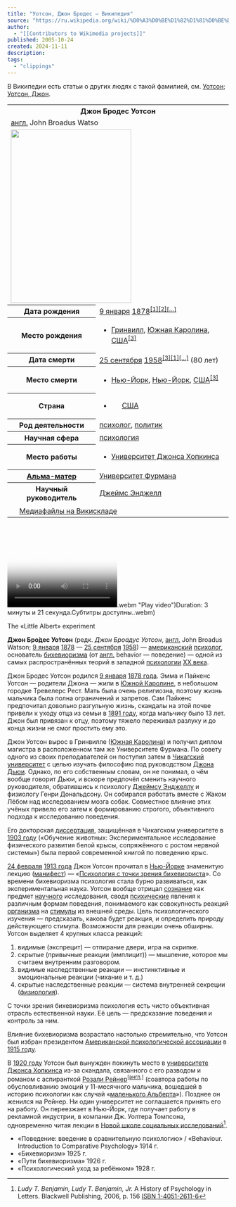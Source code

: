 ```yaml
---
title: "Уотсон, Джон Бродес — Википедия"
source: "https://ru.wikipedia.org/wiki/%D0%A3%D0%BE%D1%82%D1%81%D0%BE%D0%BD,_%D0%94%D0%B6%D0%BE%D0%BD_%D0%91%D1%80%D0%BE%D0%B4%D0%B5%D1%81"
author:
  - "[[Contributors to Wikimedia projects]]"
published: 2005-10-24
created: 2024-11-11
description:
tags:
  - "clippings"
---
```

В Википедии есть статьи о других людях с такой фамилией, см. [Уотсон](https://ru.wikipedia.org/wiki/%D0%A3%D0%BE%D1%82%D1%81%D0%BE%D0%BD "Уотсон"); [Уотсон, Джон](https://ru.wikipedia.org/wiki/%D0%A3%D0%BE%D1%82%D1%81%D0%BE%D0%BD,_%D0%94%D0%B6%D0%BE%D0%BD "Уотсон, Джон").

<table><tbody><tr><th colspan="2" scope="colgroup">Джон Бродес Уотсон</th></tr><tr><td colspan="2"><span><span><a href="https://ru.wikipedia.org/wiki/%D0%90%D0%BD%D0%B3%D0%BB%D0%B8%D0%B9%D1%81%D0%BA%D0%B8%D0%B9_%D1%8F%D0%B7%D1%8B%D0%BA">англ.</a>&nbsp;<span>John Broadus Watso</span></span></span></td></tr><tr><td colspan="2"><span><span><span><a href="https://commons.wikimedia.org/wiki/File:John_Broadus_Watson.JPG?uselang=ru"><img src="https://upload.wikimedia.org/wikipedia/commons/thumb/b/ba/John_Broadus_Watson.JPG/274px-John_Broadus_Watson.JPG" width="274" height="394"></a></span></span></span></td></tr><tr><th scope="row">Дата&nbsp;рождения</th><td><span><span><span><a href="https://ru.wikipedia.org/wiki/9_%D1%8F%D0%BD%D0%B2%D0%B0%D1%80%D1%8F">9 января</a> <a href="https://ru.wikipedia.org/wiki/1878_%D0%B3%D0%BE%D0%B4">1878</a></span></span><sup><a href="https://ru.wikipedia.org/wiki/%D0%A3%D0%BE%D1%82%D1%81%D0%BE%D0%BD,_%D0%94%D0%B6%D0%BE%D0%BD_%D0%91%D1%80%D0%BE%D0%B4%D0%B5%D1%81/#cite_note-_6e7eda14c87690ec-1"><span>[</span>1<span>]</span></a></sup><sup><a href="https://ru.wikipedia.org/wiki/%D0%A3%D0%BE%D1%82%D1%81%D0%BE%D0%BD,_%D0%94%D0%B6%D0%BE%D0%BD_%D0%91%D1%80%D0%BE%D0%B4%D0%B5%D1%81/#cite_note-_daa85f42db42ebb4-2"><span>[</span>2<span>]</span></a></sup><sup><a href="https://www.wikidata.org/wiki/Q217477#P569">[…]</a></sup></span></td></tr><tr><th scope="row">Место рождения</th><td><ul><li><span><span><a href="https://ru.wikipedia.org/wiki/%D0%93%D1%80%D0%B8%D0%BD%D0%B2%D0%B8%D0%BB%D0%BB_(%D0%AE%D0%B6%D0%BD%D0%B0%D1%8F_%D0%9A%D0%B0%D1%80%D0%BE%D0%BB%D0%B8%D0%BD%D0%B0)">Гринвилл</a></span>, <span><a href="https://ru.wikipedia.org/wiki/%D0%AE%D0%B6%D0%BD%D0%B0%D1%8F_%D0%9A%D0%B0%D1%80%D0%BE%D0%BB%D0%B8%D0%BD%D0%B0">Южная Каролина</a></span>, <span><a href="https://ru.wikipedia.org/wiki/%D0%A1%D0%BE%D0%B5%D0%B4%D0%B8%D0%BD%D1%91%D0%BD%D0%BD%D1%8B%D0%B5_%D0%A8%D1%82%D0%B0%D1%82%D1%8B_%D0%90%D0%BC%D0%B5%D1%80%D0%B8%D0%BA%D0%B8">США</a></span><sup><a href="https://ru.wikipedia.org/wiki/%D0%A3%D0%BE%D1%82%D1%81%D0%BE%D0%BD,_%D0%94%D0%B6%D0%BE%D0%BD_%D0%91%D1%80%D0%BE%D0%B4%D0%B5%D1%81/#cite_note-_630cd69a4354acde-3"><span>[</span>3<span>]</span></a></sup></span></li></ul></td></tr><tr><th scope="row">Дата&nbsp;смерти</th><td><span><span><span><a href="https://ru.wikipedia.org/wiki/25_%D1%81%D0%B5%D0%BD%D1%82%D1%8F%D0%B1%D1%80%D1%8F">25 сентября</a> <a href="https://ru.wikipedia.org/wiki/1958_%D0%B3%D0%BE%D0%B4">1958</a></span></span><sup><a href="https://ru.wikipedia.org/wiki/%D0%A3%D0%BE%D1%82%D1%81%D0%BE%D0%BD,_%D0%94%D0%B6%D0%BE%D0%BD_%D0%91%D1%80%D0%BE%D0%B4%D0%B5%D1%81/#cite_note-_630cd69a4354acde-3"><span>[</span>3<span>]</span></a></sup><sup><a href="https://ru.wikipedia.org/wiki/%D0%A3%D0%BE%D1%82%D1%81%D0%BE%D0%BD,_%D0%94%D0%B6%D0%BE%D0%BD_%D0%91%D1%80%D0%BE%D0%B4%D0%B5%D1%81/#cite_note-_6e7eda14c87690ec-1"><span>[</span>1<span>]</span></a></sup><sup><a href="https://www.wikidata.org/wiki/Q217477#P570">[…]</a></sup> <span>(80 лет)</span></span></td></tr><tr><th scope="row">Место смерти</th><td><ul><li><span><span><a href="https://ru.wikipedia.org/wiki/%D0%9D%D1%8C%D1%8E-%D0%99%D0%BE%D1%80%D0%BA">Нью-Йорк</a></span>, <span><a href="https://ru.wikipedia.org/wiki/%D0%9D%D1%8C%D1%8E-%D0%99%D0%BE%D1%80%D0%BA_(%D1%88%D1%82%D0%B0%D1%82)">Нью-Йорк</a></span>, <span><a href="https://ru.wikipedia.org/wiki/%D0%A1%D0%BE%D0%B5%D0%B4%D0%B8%D0%BD%D1%91%D0%BD%D0%BD%D1%8B%D0%B5_%D0%A8%D1%82%D0%B0%D1%82%D1%8B_%D0%90%D0%BC%D0%B5%D1%80%D0%B8%D0%BA%D0%B8">США</a></span><sup><a href="https://ru.wikipedia.org/wiki/%D0%A3%D0%BE%D1%82%D1%81%D0%BE%D0%BD,_%D0%94%D0%B6%D0%BE%D0%BD_%D0%91%D1%80%D0%BE%D0%B4%D0%B5%D1%81/#cite_note-_630cd69a4354acde-3"><span>[</span>3<span>]</span></a></sup></span></li></ul></td></tr><tr><th scope="row">Страна</th><td><ul><li><span><span><span><img src="https://upload.wikimedia.org/wikipedia/commons/thumb/f/f5/Flag_of_the_United_States_%281912-1959%29.svg/20px-Flag_of_the_United_States_%281912-1959%29.svg.png" width="20" height="11"></span></span>&nbsp;<span><span><a href="https://ru.wikipedia.org/wiki/%D0%A1%D0%BE%D0%B5%D0%B4%D0%B8%D0%BD%D1%91%D0%BD%D0%BD%D1%8B%D0%B5_%D0%A8%D1%82%D0%B0%D1%82%D1%8B_%D0%90%D0%BC%D0%B5%D1%80%D0%B8%D0%BA%D0%B8">США</a></span></span></span></li></ul></td></tr><tr><th scope="row">Род&nbsp;деятельности</th><td><span><span><a href="https://ru.wikipedia.org/wiki/%D0%9F%D1%81%D0%B8%D1%85%D0%BE%D0%BB%D0%BE%D0%B3">психолог</a></span></span>, <span><span><a href="https://ru.wikipedia.org/wiki/%D0%9F%D0%BE%D0%BB%D0%B8%D1%82%D0%B8%D0%BA">политик</a></span></span></td></tr><tr><th scope="row">Научная сфера</th><td><span><a href="https://ru.wikipedia.org/wiki/%D0%9F%D1%81%D0%B8%D1%85%D0%BE%D0%BB%D0%BE%D0%B3%D0%B8%D1%8F">психология</a></span></td></tr><tr><th scope="row">Место работы</th><td><ul><li><span><span><a href="https://ru.wikipedia.org/wiki/%D0%A3%D0%BD%D0%B8%D0%B2%D0%B5%D1%80%D1%81%D0%B8%D1%82%D0%B5%D1%82_%D0%94%D0%B6%D0%BE%D0%BD%D1%81%D0%B0_%D0%A5%D0%BE%D0%BF%D0%BA%D0%B8%D0%BD%D1%81%D0%B0">Университет Джонса Хопкинса</a></span></span></li></ul></td></tr><tr><th scope="row"><a href="https://ru.wikipedia.org/wiki/%D0%90%D0%BB%D1%8C%D0%BC%D0%B0-%D0%BC%D0%B0%D1%82%D0%B5%D1%80">Альма-матер</a></th><td><span><a href="https://ru.wikipedia.org/w/index.php?title=%D0%A3%D0%BD%D0%B8%D0%B2%D0%B5%D1%80%D1%81%D0%B8%D1%82%D0%B5%D1%82_%D0%A4%D1%83%D1%80%D0%BC%D0%B0%D0%BD%D0%B0&amp;action=edit&amp;redlink=1">Университет Фурмана</a></span></td></tr><tr><th scope="row">Научный руководитель</th><td><span><span><a href="https://ru.wikipedia.org/wiki/%D0%AD%D0%BD%D0%B4%D0%B6%D0%B5%D0%BB%D0%BB,_%D0%94%D0%B6%D0%B5%D0%B9%D0%BC%D1%81">Джеймс Энджелл</a></span></span></td></tr><tr><td colspan="2"><span><span><span><a href="https://commons.wikimedia.org/wiki/Category:John_Broadus_Watson"><img src="https://upload.wikimedia.org/wikipedia/commons/thumb/4/4a/Commons-logo.svg/15px-Commons-logo.svg.png" width="15" height="20"></a></span>&nbsp;<a href="https://commons.wikimedia.org/wiki/Category:John_Broadus_Watson">Медиафайлы на Викискладе</a></span></span></td></tr></tbody></table>

<video id="mwe_player_0_placeholder" poster="chrome-extension://upload.wikimedia.org/wikipedia/commons/thumb/e/e3/Little_Albert_experiment_%281920%29.webm/250px-seek%3D192-Little_Albert_experiment_%281920%29.webm.jpg" preload="none" data-mw-tmh="" class="mw-file-element" width="250" height="188" data-durationhint="201" data-mwtitle="Little_Albert_experiment_(1920).webm" data-mwprovider="wikimediacommons" resource="/wiki/%D0%A4%D0%B0%D0%B9%D0%BB:Little_Albert_experiment_(1920).webm" playsinline="" disabled="disabled" tabindex="-1"></video>.webm "Play video")Duration: 3 минуты и 21 секунда.Субтитры доступны..webm)

The «Little Albert» experiment

**Джон Бро́дес Уо́тсон** (редк. *Джон Броадус Уотсон*, [англ.](https://ru.wikipedia.org/wiki/%D0%90%D0%BD%D0%B3%D0%BB%D0%B8%D0%B9%D1%81%D0%BA%D0%B8%D0%B9_%D1%8F%D0%B7%D1%8B%D0%BA "Английский язык") John Broadus Watson; [9 января](https://ru.wikipedia.org/wiki/9_%D1%8F%D0%BD%D0%B2%D0%B0%D1%80%D1%8F "9 января") [1878](https://ru.wikipedia.org/wiki/1878 "1878") — [25 сентября](https://ru.wikipedia.org/wiki/25_%D1%81%D0%B5%D0%BD%D1%82%D1%8F%D0%B1%D1%80%D1%8F "25 сентября") [1958](https://ru.wikipedia.org/wiki/1958 "1958")) — [американский](https://ru.wikipedia.org/wiki/%D0%A1%D0%A8%D0%90 "США") [психолог](https://ru.wikipedia.org/wiki/%D0%9F%D1%81%D0%B8%D1%85%D0%BE%D0%BB%D0%BE%D0%B3 "Психолог"), основатель [бихевиоризма](https://ru.wikipedia.org/wiki/%D0%91%D0%B8%D1%85%D0%B5%D0%B2%D0%B8%D0%BE%D1%80%D0%B8%D0%B7%D0%BC "Бихевиоризм") (от [англ.](https://ru.wikipedia.org/wiki/%D0%90%D0%BD%D0%B3%D0%BB%D0%B8%D0%B9%D1%81%D0%BA%D0%B8%D0%B9_%D1%8F%D0%B7%D1%8B%D0%BA "Английский язык") behavior — поведение) — одной из самых распространённых теорий в западной [психологии](https://ru.wikipedia.org/wiki/%D0%9F%D1%81%D0%B8%D1%85%D0%BE%D0%BB%D0%BE%D0%B3%D0%B8%D1%8F "Психология") [XX века](https://ru.wikipedia.org/wiki/XX_%D0%B2%D0%B5%D0%BA "XX век").

Джон Бродес Уотсон родился [9 января](https://ru.wikipedia.org/wiki/9_%D1%8F%D0%BD%D0%B2%D0%B0%D1%80%D1%8F "9 января") [1878 года](https://ru.wikipedia.org/wiki/1878_%D0%B3%D0%BE%D0%B4 "1878 год"). Эмма и Пайкенс Уотсон — родители Джона — жили в [Южной Каролине](https://ru.wikipedia.org/wiki/%D0%AE%D0%B6%D0%BD%D0%B0%D1%8F_%D0%9A%D0%B0%D1%80%D0%BE%D0%BB%D0%B8%D0%BD%D0%B0 "Южная Каролина"), в небольшом городке Тревелерс Рест. Мать была очень религиозна, поэтому жизнь мальчика была полна ограничений и запретов. Сам Пайкенс предпочитал довольно разгульную жизнь, скандалы на этой почве привели к уходу отца из семьи в [1891 году](https://ru.wikipedia.org/wiki/1891_%D0%B3%D0%BE%D0%B4 "1891 год"), когда мальчику было 13 лет. Джон был привязан к отцу, поэтому тяжело переживал разлуку и до конца жизни не смог простить ему это.

Джон Уотсон вырос в Гринвилле ([Южная Каролина](https://ru.wikipedia.org/wiki/%D0%AE%D0%B6%D0%BD%D0%B0%D1%8F_%D0%9A%D0%B0%D1%80%D0%BE%D0%BB%D0%B8%D0%BD%D0%B0 "Южная Каролина")) и получил диплом магистра в расположенном там же Университете Фурмана. По совету одного из своих преподавателей он поступил затем в [Чикагский университет](https://ru.wikipedia.org/wiki/%D0%A7%D0%B8%D0%BA%D0%B0%D0%B3%D1%81%D0%BA%D0%B8%D0%B9_%D1%83%D0%BD%D0%B8%D0%B2%D0%B5%D1%80%D1%81%D0%B8%D1%82%D0%B5%D1%82 "Чикагский университет") с целью изучать философию под руководством [Джона Дьюи](https://ru.wikipedia.org/wiki/%D0%94%D1%8C%D1%8E%D0%B8,_%D0%94%D0%B6%D0%BE%D0%BD "Дьюи, Джон"). Однако, по его собственным словам, он не понимал, о чём вообще говорит Дьюи, и вскоре предпочёл сменить научного руководителя, обратившись к психологу [Джеймсу Энджеллу](https://ru.wikipedia.org/wiki/%D0%AD%D0%BD%D0%B4%D0%B6%D0%B5%D0%BB%D0%BB,_%D0%94%D0%B6%D0%B5%D0%B9%D0%BC%D1%81 "Энджелл, Джеймс") и физиологу Генри Дональдсону. Он собирался работать вместе с Жаком Лёбом над исследованием мозга собак. Совместное влияние этих учёных привело его затем к формированию строгого, объективного подхода к исследованию поведения.

Его докторская [диссертация](https://ru.wikipedia.org/wiki/%D0%94%D0%B8%D1%81%D1%81%D0%B5%D1%80%D1%82%D0%B0%D1%86%D0%B8%D1%8F "Диссертация"), защищённая в Чикагском университете в [1903 году](https://ru.wikipedia.org/wiki/1903_%D0%B3%D0%BE%D0%B4 "1903 год") («Обучение животных: Экспериментальное исследование физического развития белой крысы, сопряжённого с ростом нервной системы») была первой современной книгой по поведению крыс.

[24 февраля](https://ru.wikipedia.org/wiki/24_%D1%84%D0%B5%D0%B2%D1%80%D0%B0%D0%BB%D1%8F "24 февраля") [1913 года](https://ru.wikipedia.org/wiki/1913_%D0%B3%D0%BE%D0%B4 "1913 год") Джон Уотсон прочитал в [Нью-Йорке](https://ru.wikipedia.org/wiki/%D0%9D%D1%8C%D1%8E-%D0%99%D0%BE%D1%80%D0%BA "Нью-Йорк") знаменитую лекцию ([манифест](https://ru.wikipedia.org/wiki/%D0%9C%D0%B0%D0%BD%D0%B8%D1%84%D0%B5%D1%81%D1%82 "Манифест")) — «[Психология с точки зрения бихевиориста](https://ru.wikipedia.org/w/index.php?title=%D0%9F%D1%81%D0%B8%D1%85%D0%BE%D0%BB%D0%BE%D0%B3%D0%B8%D1%8F_%D1%81_%D1%82%D0%BE%D1%87%D0%BA%D0%B8_%D0%B7%D1%80%D0%B5%D0%BD%D0%B8%D1%8F_%D0%B1%D0%B8%D1%85%D0%B5%D0%B2%D0%B8%D0%BE%D1%80%D0%B8%D1%81%D1%82%D0%B0&action=edit&redlink=1 "Психология с точки зрения бихевиориста (страница отсутствует)")». Со времени бихевиоризма психология стала бурно развиваться, как экспериментальная наука. Уотсон вообще отрицал [сознание](https://ru.wikipedia.org/wiki/%D0%A1%D0%BE%D0%B7%D0%BD%D0%B0%D0%BD%D0%B8%D0%B5_\(%D0%BF%D1%81%D0%B8%D1%85%D0%BE%D0%BB%D0%BE%D0%B3%D0%B8%D1%8F\) "Сознание (психология)") как предмет [научного](https://ru.wikipedia.org/wiki/%D0%9D%D0%B0%D1%83%D0%BA%D0%B0 "Наука") исследования, сводя [психические](https://ru.wikipedia.org/wiki/%D0%9F%D1%81%D0%B8%D1%85%D0%B8%D0%BA%D0%B0 "Психика") явления к различным формам поведения, понимаемого как совокупность реакций [организма](https://ru.wikipedia.org/wiki/%D0%9E%D1%80%D0%B3%D0%B0%D0%BD%D0%B8%D0%B7%D0%BC "Организм") на [стимулы](https://ru.wikipedia.org/wiki/%D0%A1%D1%82%D0%B8%D0%BC%D1%83%D0%BB "Стимул") из внешней среды. Цель психологического изучения — предсказать, какова будет реакция, и определить природу действующего стимула. Возможности для реакции очень обширны. Уотсон выделяет 4 крупных класса реакций:

1. видимые (экспрецит) — отпирание двери, игра на скрипке.
2. скрытые (привычные реакции (имплицит)) — мышление, которое мы считаем внутренним разговором.
3. видимые наследственные реакции — инстинктивные и эмоциональные реакции (чихание и т. д.)
4. скрытые наследственные реакции — система внутренней секреции ([физиология](https://ru.wikipedia.org/wiki/%D0%A4%D0%B8%D0%B7%D0%B8%D0%BE%D0%BB%D0%BE%D0%B3%D0%B8%D1%8F "Физиология")).

С точки зрения бихевиоризма психология есть чисто объективная отрасль естественной науки. Её цель — предсказание поведения и контроль за ним.

Влияние бихевиоризма возрастало настолько стремительно, что Уотсон был избран президентом [Американской психологической ассоциации](https://ru.wikipedia.org/wiki/%D0%90%D0%BC%D0%B5%D1%80%D0%B8%D0%BA%D0%B0%D0%BD%D1%81%D0%BA%D0%B0%D1%8F_%D0%BF%D1%81%D0%B8%D1%85%D0%BE%D0%BB%D0%BE%D0%B3%D0%B8%D1%87%D0%B5%D1%81%D0%BA%D0%B0%D1%8F_%D0%B0%D1%81%D1%81%D0%BE%D1%86%D0%B8%D0%B0%D1%86%D0%B8%D1%8F "Американская психологическая ассоциация") в [1915 году](https://ru.wikipedia.org/wiki/1915_%D0%B3%D0%BE%D0%B4 "1915 год").

В [1920 году](https://ru.wikipedia.org/wiki/1920_%D0%B3%D0%BE%D0%B4 "1920 год") Уотсон был вынужден покинуть место в [университете Джонса Хопкинса](https://ru.wikipedia.org/wiki/%D0%A3%D0%BD%D0%B8%D0%B2%D0%B5%D1%80%D1%81%D0%B8%D1%82%D0%B5%D1%82_%D0%94%D0%B6%D0%BE%D0%BD%D1%81%D0%B0_%D0%A5%D0%BE%D0%BF%D0%BA%D0%B8%D0%BD%D1%81%D0%B0 "Университет Джонса Хопкинса") из-за скандала, связанного с его разводом и романом с аспиранткой [Розали Рейнер](https://ru.wikipedia.org/w/index.php?title=%D0%A0%D0%BE%D0%B7%D0%B0%D0%BB%D0%B8_%D0%A0%D0%B5%D0%B9%D0%BD%D0%B5%D1%80&action=edit&redlink=1 "Розали Рейнер (страница отсутствует)")<sup class="noprint"><a href="https://en.wikipedia.org/wiki/Rosalie_Rayner" class="extiw" title="en:Rosalie Rayner"><span title="Rosalie Rayner — версия статьи «Розали Рейнер» на английском языке">[англ.]</span></a></sup> (соавтора работы по обусловливанию эмоций у 11-месячного мальчика, вошедшей в историю психологии как случай «[маленького Альберта](https://ru.wikipedia.org/wiki/%D0%9C%D0%B0%D0%BB%D0%B5%D0%BD%D1%8C%D0%BA%D0%B8%D0%B9_%D0%90%D0%BB%D1%8C%D0%B1%D0%B5%D1%80%D1%82 "Маленький Альберт")»). Позднее он женился на Рейнер. Ни один университет не соглашается принять его на работу. Он переезжает в Нью-Йорк, где получает работу в рекламной индустрии, в компании Дж. Уолтера Томпсона, одновременно читая лекции в [Новой школе социальных исследований](https://ru.wikipedia.org/wiki/%D0%9D%D0%BE%D0%B2%D0%B0%D1%8F_%D1%88%D0%BA%D0%BE%D0%BB%D0%B0_\(%D0%9D%D1%8C%D1%8E-%D0%99%D0%BE%D1%80%D0%BA\) "Новая школа (Нью-Йорк)")[^4].

- «Поведение: введение в сравнительную психологию» / «Behaviour. Introduction to Comparative Psychology» 1914 г.
- «Бихевиоризм» 1925 г.
- «Пути бихевиоризма» 1926 г.
- «Психологический уход за ребёнком» 1928 г.

[^_6e7eda14c87690ec-1]: John B. Watson // [Encyclopædia Britannica](https://www.britannica.com/biography/John-B-Watson) (англ.)

[^_daa85f42db42ebb4-2]: John Broadus Watson // [Brockhaus Enzyklopädie](https://brockhaus.de/ecs/enzy/article/watson-john-broadus) (нем.)

[^_630cd69a4354acde-3]: Уотсон Джон Бродес // [Большая советская энциклопедия](https://ru.wikipedia.org/wiki/%D0%91%D0%BE%D0%BB%D1%8C%D1%88%D0%B0%D1%8F_%D1%81%D0%BE%D0%B2%D0%B5%D1%82%D1%81%D0%BA%D0%B0%D1%8F_%D1%8D%D0%BD%D1%86%D0%B8%D0%BA%D0%BB%D0%BE%D0%BF%D0%B5%D0%B4%D0%B8%D1%8F_\(%D1%82%D1%80%D0%B5%D1%82%D1%8C%D0%B5_%D0%B8%D0%B7%D0%B4%D0%B0%D0%BD%D0%B8%D0%B5\) "Большая советская энциклопедия (третье издание)"): \[в 30 т.\] / под ред. [А. М. Прохорова](https://ru.wikipedia.org/wiki/%D0%9F%D1%80%D0%BE%D1%85%D0%BE%D1%80%D0%BE%D0%B2,_%D0%90%D0%BB%D0%B5%D0%BA%D1%81%D0%B0%D0%BD%D0%B4%D1%80_%D0%9C%D0%B8%D1%85%D0%B0%D0%B9%D0%BB%D0%BE%D0%B2%D0%B8%D1%87 "Прохоров, Александр Михайлович") — 3-е изд. — М.: [Советская энциклопедия](https://ru.wikipedia.org/wiki/%D0%91%D0%BE%D0%BB%D1%8C%D1%88%D0%B0%D1%8F_%D1%80%D0%BE%D1%81%D1%81%D0%B8%D0%B9%D1%81%D0%BA%D0%B0%D1%8F_%D1%8D%D0%BD%D1%86%D0%B8%D0%BA%D0%BB%D0%BE%D0%BF%D0%B5%D0%B4%D0%B8%D1%8F_\(%D0%B8%D0%B7%D0%B4%D0%B0%D1%82%D0%B5%D0%BB%D1%8C%D1%81%D1%82%D0%B2%D0%BE\) "Большая российская энциклопедия (издательство)"), 1969.

[^4]: *Ludy T. Benjamin, Ludy T. Benjamin, Jr.* A History of Psychology in Letters. Blackwell Publishing, 2006, p. 156 [ISBN 1-4051-2611-6](https://ru.wikipedia.org/wiki/%D0%A1%D0%BB%D1%83%D0%B6%D0%B5%D0%B1%D0%BD%D0%B0%D1%8F:%D0%98%D1%81%D1%82%D0%BE%D1%87%D0%BD%D0%B8%D0%BA%D0%B8_%D0%BA%D0%BD%D0%B8%D0%B3/1405126116)